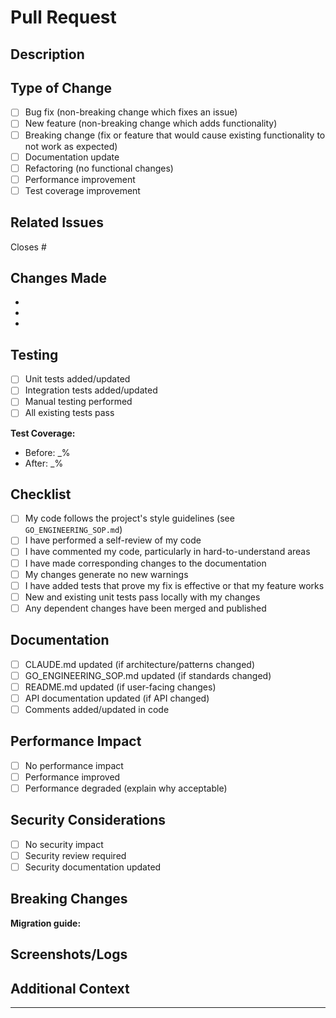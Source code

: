 # Pull Request

## Description
<!-- Briefly describe the changes in this PR -->

## Type of Change
<!-- Mark the relevant option with an "x" -->

- [ ] Bug fix (non-breaking change which fixes an issue)
- [ ] New feature (non-breaking change which adds functionality)
- [ ] Breaking change (fix or feature that would cause existing functionality to not work as expected)
- [ ] Documentation update
- [ ] Refactoring (no functional changes)
- [ ] Performance improvement
- [ ] Test coverage improvement

## Related Issues
<!-- Link to related issues using #issue_number -->

Closes #

## Changes Made
<!-- Provide a detailed list of changes -->

-
-
-

## Testing
<!-- Describe the tests you ran to verify your changes -->

- [ ] Unit tests added/updated
- [ ] Integration tests added/updated
- [ ] Manual testing performed
- [ ] All existing tests pass

**Test Coverage:**
<!-- Add coverage percentage if applicable -->
- Before: _%
- After: _%

## Checklist
<!-- Mark completed items with an "x" -->

- [ ] My code follows the project's style guidelines (see `GO_ENGINEERING_SOP.md`)
- [ ] I have performed a self-review of my code
- [ ] I have commented my code, particularly in hard-to-understand areas
- [ ] I have made corresponding changes to the documentation
- [ ] My changes generate no new warnings
- [ ] I have added tests that prove my fix is effective or that my feature works
- [ ] New and existing unit tests pass locally with my changes
- [ ] Any dependent changes have been merged and published

## Documentation
<!-- Mark if documentation was updated -->

- [ ] CLAUDE.md updated (if architecture/patterns changed)
- [ ] GO_ENGINEERING_SOP.md updated (if standards changed)
- [ ] README.md updated (if user-facing changes)
- [ ] API documentation updated (if API changed)
- [ ] Comments added/updated in code

## Performance Impact
<!-- Describe any performance implications -->

- [ ] No performance impact
- [ ] Performance improved
- [ ] Performance degraded (explain why acceptable)

## Security Considerations
<!-- Any security implications? -->

- [ ] No security impact
- [ ] Security review required
- [ ] Security documentation updated

## Breaking Changes
<!-- If this is a breaking change, describe the migration path -->

**Migration guide:**
<!-- Provide instructions for users to migrate from the old behavior to the new -->

## Screenshots/Logs
<!-- If applicable, add screenshots or logs to help explain your changes -->

## Additional Context
<!-- Add any other context about the PR here -->

---

<!-- Thank you for your contribution! -->
